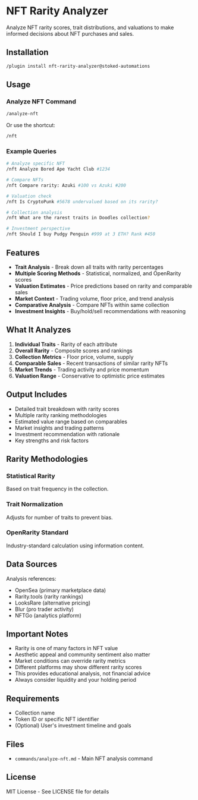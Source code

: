 # NFT Rarity Analyzer

Analyze NFT rarity scores, trait distributions, and valuations to make informed decisions about NFT purchases and sales.

## Installation

```bash
/plugin install nft-rarity-analyzer@stoked-automations
```

## Usage

### Analyze NFT Command

```bash
/analyze-nft
```

Or use the shortcut:
```bash
/nft
```

### Example Queries

```bash
# Analyze specific NFT
/nft Analyze Bored Ape Yacht Club #1234

# Compare NFTs
/nft Compare rarity: Azuki #100 vs Azuki #200

# Valuation check
/nft Is CryptoPunk #5678 undervalued based on its rarity?

# Collection analysis
/nft What are the rarest traits in Doodles collection?

# Investment perspective
/nft Should I buy Pudgy Penguin #999 at 3 ETH? Rank #450
```

## Features

- **Trait Analysis** - Break down all traits with rarity percentages
- **Multiple Scoring Methods** - Statistical, normalized, and OpenRarity scores
- **Valuation Estimates** - Price predictions based on rarity and comparable sales
- **Market Context** - Trading volume, floor price, and trend analysis
- **Comparative Analysis** - Compare NFTs within same collection
- **Investment Insights** - Buy/hold/sell recommendations with reasoning

## What It Analyzes

1. **Individual Traits** - Rarity of each attribute
2. **Overall Rarity** - Composite scores and rankings
3. **Collection Metrics** - Floor price, volume, supply
4. **Comparable Sales** - Recent transactions of similar rarity NFTs
5. **Market Trends** - Trading activity and price momentum
6. **Valuation Range** - Conservative to optimistic price estimates

## Output Includes

- Detailed trait breakdown with rarity scores
- Multiple rarity ranking methodologies
- Estimated value range based on comparables
- Market insights and trading patterns
- Investment recommendation with rationale
- Key strengths and risk factors

## Rarity Methodologies

### Statistical Rarity
Based on trait frequency in the collection.

### Trait Normalization
Adjusts for number of traits to prevent bias.

### OpenRarity Standard
Industry-standard calculation using information content.

## Data Sources

Analysis references:
- OpenSea (primary marketplace data)
- Rarity.tools (rarity rankings)
- LooksRare (alternative pricing)
- Blur (pro trader activity)
- NFTGo (analytics platform)

## Important Notes

- Rarity is one of many factors in NFT value
- Aesthetic appeal and community sentiment also matter
- Market conditions can override rarity metrics
- Different platforms may show different rarity scores
- This provides educational analysis, not financial advice
- Always consider liquidity and your holding period

## Requirements

- Collection name
- Token ID or specific NFT identifier
- (Optional) User's investment timeline and goals

## Files

- `commands/analyze-nft.md` - Main NFT analysis command

## License

MIT License - See LICENSE file for details
